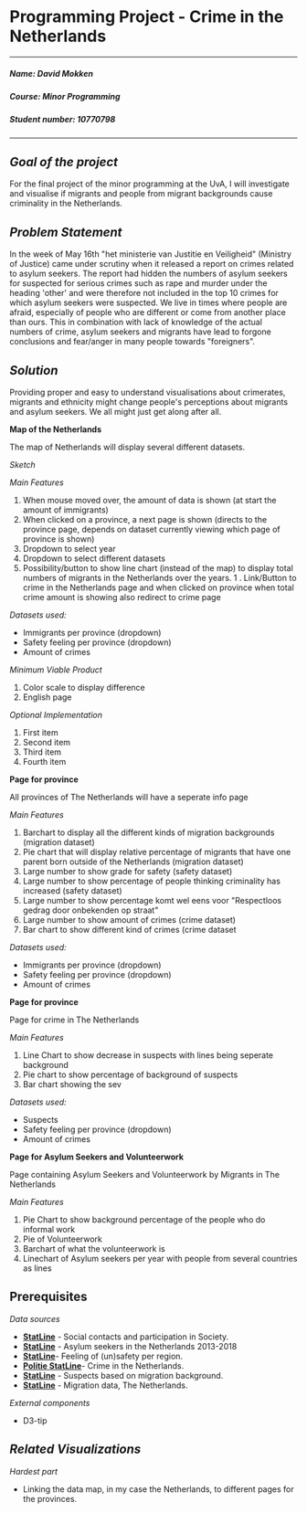 # Programming Project - Crime in the Netherlands

---

##### ***Name***: David Mokken
##### ***Course***: Minor Programming
##### ***Student number***: 10770798

---

***__Goal of the project__***
---
For the final project of the minor programming at the UvA, I will investigate and visualise if migrants and people from migrant backgrounds cause criminality in the Netherlands.

***__Problem Statement__***
---
In the week of May 16th "het ministerie van Justitie en Veiligheid" (Ministry of Justice) came under scrutiny when it released a report on crimes related to asylum seekers. 
The report had hidden the numbers of asylum seekers for suspected for serious crimes such as rape and murder under the heading 'other' and were therefore not included in the top 10 crimes for which asylum seekers were suspected. 
We live in times where people are afraid, especially of people who are different or come from another place than ours.
This in combination with lack of knowledge of the actual numbers of crime, asylum seekers and migrants have lead to forgone conclusions and fear/anger in many people towards "foreigners". 

***__Solution__***
---
Providing proper and easy to understand visualisations about crimerates, migrants and ethnicity might change people's perceptions about migrants and asylum seekers. We all might just get along after all.


**Map of the Netherlands**

The map of Netherlands will display several different datasets. 

*Sketch*

*Main Features*

1. When mouse moved over, the amount of data is shown (at start the amount of immigrants)
1. When clicked on a province, a next page is shown (directs to the province page, depends on dataset currently viewing which page of province is shown)
1. Dropdown to select year
1. Dropdown to select different datasets
1. Possibility/button to show line chart (instead of the map) to display total numbers of migrants in the Netherlands over the years.
1 . Link/Button to crime in the Netherlands page and when clicked on province when total crime amount is showing also redirect to crime page

*Datasets used:*

- Immigrants per province (dropdown)
- Safety feeling per province (dropdown)
- Amount of crimes

*Minimum Viable Product*
1. Color scale to display difference
2. English page

*Optional Implementation*

1. First item
1. Second item
1. Third item
1. Fourth item

**Page for province**

All provinces of The Netherlands will have a seperate info page

*Main Features*

1. Barchart to display all the different kinds of migration backgrounds (migration dataset)
1. Pie chart that will display relative percentage of migrants that have one parent born outside of the Netherlands (migration dataset)
1. Large number to show grade for safety (safety dataset)
1. Large number to show percentage of people thinking criminality has increased (safety dataset)
1. Large number to show percentage komt wel eens voor "Respectloos gedrag door onbekenden op straat"
1. Large number to show amount of crimes (crime dataset)
1. Bar chart to show different kind of crimes (crime dataset

*Datasets used:*

- Immigrants per province (dropdown)
- Safety feeling per province (dropdown)
- Amount of crimes

**Page for province**

Page for crime in The Netherlands

*Main Features*
1. Line Chart to show decrease in suspects with lines being seperate background
1. Pie chart to show percentage of background of suspects
1. Bar chart showing the sev

*Datasets used:*

- Suspects
- Safety feeling per province (dropdown)
- Amount of crimes

**Page for Asylum Seekers and Volunteerwork**

Page containing Asylum Seekers and Volunteerwork by Migrants in The Netherlands

*Main Features*
1. Pie Chart to show background percentage of the people who do informal work
1. Pie of Volunteerwork
1. Barchart of what the volunteerwork is
1. Linechart of Asylum seekers per year with people from several countries as lines

__Prerequisites__
---

*Data sources*
- __[StatLine](https://opendata.cbs.nl/statline/#/CBS/nl/dataset/82249NED/table?ts=1558540015099)__ - Social contacts and participation in Society.
- __[StatLine](https://opendata.cbs.nl/statline/#/CBS/nl/dataset/83102NED/table?ts=1558540301270)__ - Asylum seekers in the Netherlands 2013-2018
- __[StatLine](https://opendata.cbs.nl/statline/#/CBS/nl/dataset/81877NED/table?ts=1558540316272)__- Feeling of (un)safety per region.
- __[Politie StatLine](https://data.politie.nl/#/Politie/nl/dataset/47013NED/table?ts=1558538256717)__- Crime in the Netherlands.
- __[StatLine](https://opendata.cbs.nl/statline/#/CBS/nl/dataset/81947NED/table?ts=1558540317309)__ - Suspects based on migration background.
- __[StatLine](https://opendata.cbs.nl/statline/#/CBS/nl/dataset/70072ned/table?ts=1558635886803)__ - Migration data, The Netherlands.

*External components*
- D3-tip

*Related Visualizations*
- 
*Hardest part*
- Linking the data map, in my case the Netherlands, to different pages for the provinces.
